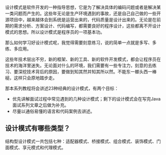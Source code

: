 设计模式是软件开发的一种指导思想，它是为了解决具体的编码问题或者是解决某一类问题而产生的。这些年无论是生产环境遇到的事故，还是自己自己做的一些开源项目中，越来越体会到系统是运营出来的，代码质量是设计出来的。无论是在前期的需求分析、方案设计、代码编写，都需要良好的程序设计，这些都离不开设计模式的思想。所以设计模式是程序员的一项基本功。

那么如何学习好设计模式呢，我觉得需要刻意练习，说的简单一点就是多写、多练、多应用。

这些年技术层出不穷，新的框架、新的工具、新的软件开发模式，都会让程序员在技术的海洋里迷失。无论面对什么的环境，我们需要有一些专注力，刻意的去练习、要深挖技术背后的原因，要做到知其然并知其所以然。不能东一榔头西一棒槌，这样只会原地踏步走。

那本系列教程将会讲述23种经典的设计模式，有两个目标：

- 优先讲解面试过程中常见遇到的几种设计模式；剩下的设计模式会在写完Java面试系列文章之后做为补充。
- 尽量以通俗易懂的语言和代码案例去讲述。



## 设计模式有哪些类型？



结构型设计模式一共包括七种：适配器模式、桥接模式、组合模式、装饰模式、门面模式、享元模式和代理模式。
